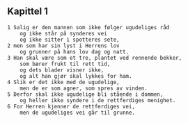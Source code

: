 ## Kapittel 1

    1 Salig er den mannen som ikke følger ugudeliges råd 
        og ikke står på synderes vei 
        og ikke sitter i spotteres sete,
    2 men som har sin lyst i Herrens lov 
        og grunner på hans lov dag og natt.
    3 Han skal være som et tre, plantet ved rennende bekker, 
        som bærer frukt til rett tid, 
        og dets blader visner ikke, 
        og alt han gjør skal lykkes for ham.
    4 Slik er det ikke med de ugudelige, 
        men de er som agner, som spres av vinden.
    5 Derfor skal ikke ugudelige bli stående i dommen, 
        og heller ikke syndere i de rettferdiges menighet.
    6 For Herren kjenner de rettferdiges vei, 
        men de ugudeliges vei går til grunne.